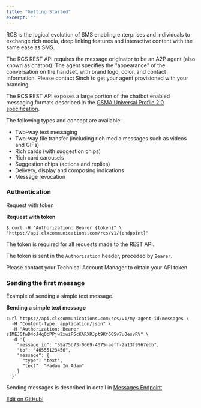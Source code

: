 ```yaml
---
title: "Getting Started"
excerpt: ""
---
```

RCS is the logical evolution of SMS enabling enterprises and individuals to exchange rich media, deep linking features and interactive content with the same ease as SMS.

The RCS REST API requires the message originator to be an A2P agent (also known as chatbot). The agent specifies the "appearance" of the conversation on the handset, with brand logo, color, and contact information. Please contact Sinch to get your agent provisioned with your branding.

The RCS REST API exposes a large portion of the chatbot enabled messaging formats described in the [GSMA Universal Profile 2.0 specification](https://www.gsma.com/futurenetworks/rcs/resources-rcs-events/universal-profile/).

The following types and concept are available:

* Two-way text messaging
* Two-way file transfer (including rich media messages such as videos and GIFs)
* Rich cards (with suggestion chips)
* Rich card carousels
* Suggestion chips (actions and replies)
* Delivery, display and composing indications
* Message revocation

### Authentication

Request with token

**Request with token**
```shell
$ curl -H "Authorization: Bearer {token}" \
"https://api.clxcommunications.com/rcs/v1/{endpoint}"
```


The token is required for all requests made to the REST API.

The token is sent in the `Authorization` header, preceded by `Bearer`.

Please contact your Technical Account Manager to obtain your API token.

### Sending the first message

Example of sending a simple text message.

**Sending a simple text message**
```shell
curl https://api.clxcommunications.com/rcs/v1/my-agent-id/messages \
  -H "Content-Type: application/json" \
  -H "Authorization: Bearer zIMEJGfwD4oJ4qObPPjwZxwiP5cKARXRJpt9Kf6GSv7uOesvRV" \
  -d '{
    "message_id": "59a75b73-0669-4075-aeff-2a13f9967ebb",
    "to": "46555123456",
    "message": {
      "type": "text",
      "text": "Madam Im Adam"
    }
  }'
```


Sending messages is described in detail in [Messages Endpoint](doc:rcs-rest-messages-endpoint#section-send-a-message).

<a class="gitbutton pill" target="_blank" href="https://github.com/sinch/docs/blob/master/docs/rcs/rcs-http-rest/rcs-rest-getting-started.md"><span class="fab fa-github"></span>Edit on GitHub!</a>